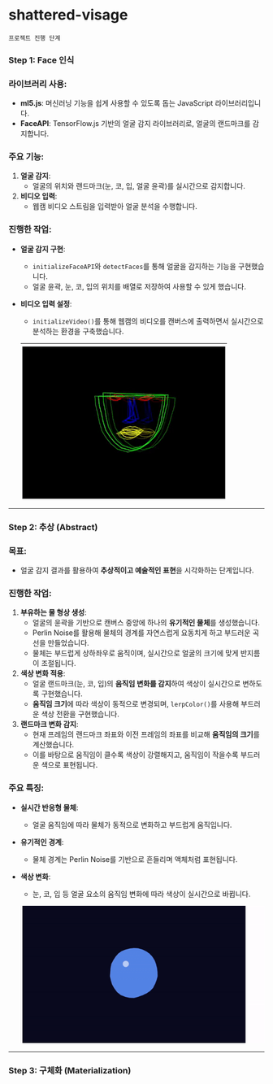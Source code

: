 # shattered-visage

    프로젝트 진행 단계

### **Step 1: Face 인식**

### **라이브러리 사용**:

- **ml5.js**: 머신러닝 기능을 쉽게 사용할 수 있도록 돕는 JavaScript 라이브러리입니다.
- **FaceAPI**: TensorFlow.js 기반의 얼굴 감지 라이브러리로, 얼굴의 랜드마크를 감지합니다.

### **주요 기능**:

1. **얼굴 감지**:
   - 얼굴의 위치와 랜드마크(눈, 코, 입, 얼굴 윤곽)를 실시간으로 감지합니다.
2. **비디오 입력**:
   - 웹캠 비디오 스트림을 입력받아 얼굴 분석을 수행합니다.

### **진행한 작업**:

- **얼굴 감지 구현**:
  - `initializeFaceAPI`와 `detectFaces`를 통해 얼굴을 감지하는 기능을 구현했습니다.
  - 얼굴 윤곽, 눈, 코, 입의 위치를 배열로 저장하여 사용할 수 있게 했습니다.
- **비디오 입력 설정**:

  - `initializeVideo()`를 통해 웹캠의 비디오를 캔버스에 출력하면서 실시간으로 분석하는 환경을 구축했습니다.

  ![Face Detection Demo](src/assets/gif/step1.gif)

---

### **Step 2: 추상 (Abstract)**

### **목표**:

- 얼굴 감지 결과를 활용하여 **추상적이고 예술적인 표현**을 시각화하는 단계입니다.

### **진행한 작업**:

1. **부유하는 물 형상 생성**:
   - 얼굴의 윤곽을 기반으로 캔버스 중앙에 하나의 **유기적인 물체**를 생성했습니다.
   - Perlin Noise를 활용해 물체의 경계를 자연스럽게 요동치게 하고 부드러운 곡선을 만들었습니다.
   - 물체는 부드럽게 상하좌우로 움직이며, 실시간으로 얼굴의 크기에 맞게 반지름이 조절됩니다.
2. **색상 변화 적용**:
   - 얼굴 랜드마크(눈, 코, 입)의 **움직임 변화를 감지**하여 색상이 실시간으로 변하도록 구현했습니다.
   - **움직임 크기**에 따라 색상이 동적으로 변경되며, `lerpColor()`를 사용해 부드러운 색상 전환을 구현했습니다.
3. **랜드마크 변화 감지**:
   - 현재 프레임의 랜드마크 좌표와 이전 프레임의 좌표를 비교해 **움직임의 크기**를 계산했습니다.
   - 이를 바탕으로 움직임이 클수록 색상이 강렬해지고, 움직임이 작을수록 부드러운 색으로 표현됩니다.

### **주요 특징**:

- **실시간 반응형 물체**:
  - 얼굴 움직임에 따라 물체가 동적으로 변화하고 부드럽게 움직입니다.
- **유기적인 경계**:
  - 물체 경계는 Perlin Noise를 기반으로 흔들리며 액체처럼 표현됩니다.
- **색상 변화**:

  - 눈, 코, 입 등 얼굴 요소의 움직임 변화에 따라 색상이 실시간으로 바뀝니다.

  ![Face Detection Demo](assets/gif/step2.gif)

---

### **Step 3: 구체화 (Materialization)**
